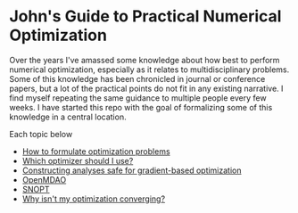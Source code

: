 # John's Guide to Practical Numerical Optimization

Over the years I've amassed some knowledge about how best to perform numerical optimization, especially as it relates to multidisciplinary problems.
Some of this knowledge has been chronicled in journal or conference papers, but a lot of the practical points do not fit in any existing narrative.
I find myself repeating the same guidance to multiple people every few weeks.
I have started this repo with the goal of formalizing some of this knowledge in a central location.

Each topic below

- [How to formulate optimization problems](formulation.md)
- [Which optimizer should I use?](optimizers.md)
- [Constructing analyses safe for gradient-based optimization](analyses.md)
- [OpenMDAO](openmdao.md)
- [SNOPT](snopt.md)
- [Why isn't my optimization converging?](convergence.md)
